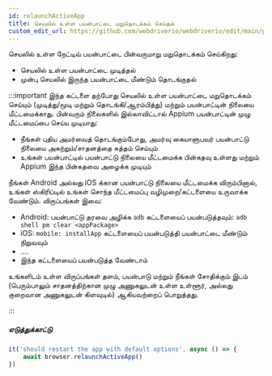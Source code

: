 ```yaml
---
id: relaunchActiveApp
title: செயலில் உள்ள பயன்பாட்டை மறுதொடக்கம் செய்தல்
custom_edit_url: https://github.com/webdriverio/webdriverio/edit/main/packages/webdriverio/src/commands/mobile/relaunchActiveApp.ts
---
```


செயலில் உள்ள நேட்டிவ் பயன்பாட்டை பின்வருமாறு மறுதொடக்கம் செய்கிறது:

- செயலில் உள்ள பயன்பாட்டை முடித்தல்
- முன்பு செயலில் இருந்த பயன்பாட்டை மீண்டும் தொடங்குதல்

:::important
இந்த கட்டளை தற்போது செயலில் உள்ள பயன்பாட்டை மறுதொடக்கம் செய்யும் (முடித்து/மூடி மற்றும் தொடங்கி/ஆரம்பித்து) மற்றும் பயன்பாட்டின் நிலையை மீட்டமைக்காது. பின்வரும் நிலைகளில் இல்லாவிட்டால் Appium பயன்பாட்டின் முழு மீட்டமைப்பை செய்ய முடியாது:

- நீங்கள் புதிய அமர்வைத் தொடங்கும்போது, அமர்வு கையாளுபவர் பயன்பாட்டு நிலையை அகற்றும்/சாதனத்தை சுத்தம் செய்யும்
- உங்கள் பயன்பாட்டில் பயன்பாட்டு நிலையை மீட்டமைக்க பின்கதவு உள்ளது மற்றும் Appium இந்த பின்கதவை அழைக்க முடியும்

நீங்கள் Android அல்லது iOS க்கான பயன்பாட்டு நிலையை மீட்டமைக்க விரும்பினால், உங்கள் ஸ்கிரிப்டில் உங்கள் சொந்த மீட்டமைப்பு வழிமுறை/கட்டளையை உருவாக்க வேண்டும். விருப்பங்கள் இவை:

- Android: பயன்பாட்டு தரவை அழிக்க `adb` கட்டளையைப் பயன்படுத்தவும்: `adb shell pm clear <appPackage>`
- iOS: `mobile: installApp` கட்டளையைப் பயன்படுத்தி பயன்பாட்டை மீண்டும் நிறுவவும்
- ....
- இந்த கட்டளையைப் பயன்படுத்த வேண்டாம்

உங்களிடம் உள்ள விருப்பங்கள் தளம், பயன்பாடு மற்றும் நீங்கள் சோதிக்கும் இடம் (பெரும்பாலும் சாதனத்திற்கான முழு அணுகலுடன் உள்ள உள்ளூர், அல்லது குறைவான அணுகலுடன் கிளவுடில்) ஆகியவற்றைப் பொறுத்தது.

:::

##### எடுத்துக்காட்டு

```js title="restart.app.js"
it('should restart the app with default options', async () => {
    await browser.relaunchActiveApp()
})
```